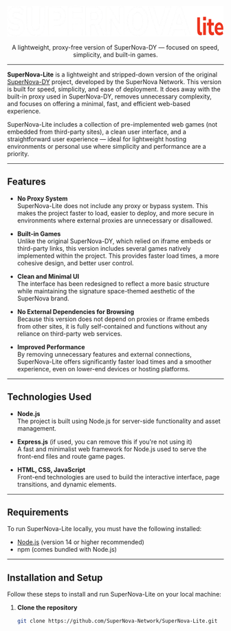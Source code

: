 <p align="center">
  <img src="https://github.com/SuperNova-Network/SuperNova-Lite/blob/main/static/images/jfdss.png?raw=true" height="70" width="700">
</p>

<p align="center">
  A lightweight, proxy-free version of SuperNova-DY — focused on speed, simplicity, and built-in games.
</p>

---
**SuperNova-Lite** is a lightweight and stripped-down version of the original [SuperNova-DY](https://github.com/SuperNova-Network/SuperNova-DY) project, developed by the SuperNova Network. This version is built for speed, simplicity, and ease of deployment. It does away with the built-in proxy used in SuperNova-DY, removes unnecessary complexity, and focuses on offering a minimal, fast, and efficient web-based experience.

SuperNova-Lite includes a collection of pre-implemented web games (not embedded from third-party sites), a clean user interface, and a straightforward user experience — ideal for lightweight hosting environments or personal use where simplicity and performance are a priority.

---

## Features

- **No Proxy System**  
  SuperNova-Lite does not include any proxy or bypass system. This makes the project faster to load, easier to deploy, and more secure in environments where external proxies are unnecessary or disallowed.

- **Built-in Games**  
  Unlike the original SuperNova-DY, which relied on iframe embeds or third-party links, this version includes several games natively implemented within the project. This provides faster load times, a more cohesive design, and better user control.

- **Clean and Minimal UI**  
  The interface has been redesigned to reflect a more basic structure while maintaining the signature space-themed aesthetic of the SuperNova brand.

- **No External Dependencies for Browsing**  
  Because this version does not depend on proxies or iframe embeds from other sites, it is fully self-contained and functions without any reliance on third-party web services.

- **Improved Performance**  
  By removing unnecessary features and external connections, SuperNova-Lite offers significantly faster load times and a smoother experience, even on lower-end devices or hosting platforms.

---

## Technologies Used

- **Node.js**  
  The project is built using Node.js for server-side functionality and asset management.

- **Express.js** (if used, you can remove this if you're not using it)  
  A fast and minimalist web framework for Node.js used to serve the front-end files and route game pages.

- **HTML, CSS, JavaScript**  
  Front-end technologies are used to build the interactive interface, page transitions, and dynamic elements.

---

## Requirements

To run SuperNova-Lite locally, you must have the following installed:

- [Node.js](https://nodejs.org/) (version 14 or higher recommended)
- npm (comes bundled with Node.js)

---

## Installation and Setup

Follow these steps to install and run SuperNova-Lite on your local machine:

1. **Clone the repository**

   ```bash
   git clone https://github.com/SuperNova-Network/SuperNova-Lite.git
